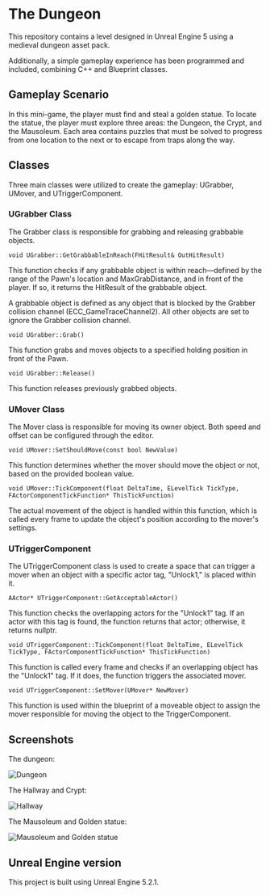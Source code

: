 # The Dungeon
This repository contains a level designed in Unreal Engine 5 using a medieval dungeon asset pack.

Additionally, a simple gameplay experience has been programmed and included, combining C++ and Blueprint classes.

## Gameplay Scenario

In this mini-game, the player must find and steal a golden statue. To locate the statue, the player must explore three areas: the Dungeon, the Crypt, and the Mausoleum. Each area contains puzzles that must be solved to progress from one location to the next or to escape from traps along the way.

## Classes
Three main classes were utilized to create the gameplay: UGrabber, UMover, and UTriggerComponent.

### UGrabber Class
The Grabber class is responsible for grabbing and releasing grabbable objects.

```void UGrabber::GetGrabbableInReach(FHitResult& OutHitResult)```

This function checks if any grabbable object is within reach—defined by the range of the Pawn's location and MaxGrabDistance, and in front of the player. If so, it returns the HitResult of the grabbable object.

A grabbable object is defined as any object that is blocked by the Grabber collision channel (ECC_GameTraceChannel2). All other objects are set to ignore the Grabber collision channel.

```void UGrabber::Grab()```

This function grabs and moves objects to a specified holding position in front of the Pawn.

```void UGrabber::Release()```

This function releases previously grabbed objects.

### UMover Class
The Mover class is responsible for moving its owner object. Both speed and offset can be configured through the editor.

```void UMover::SetShouldMove(const bool NewValue)```

This function determines whether the mover should move the object or not, based on the provided boolean value.

```void UMover::TickComponent(float DeltaTime, ELevelTick TickType, FActorComponentTickFunction* ThisTickFunction)```

The actual movement of the object is handled within this function, which is called every frame to update the object's position according to the mover's settings.


### UTriggerComponent

The UTriggerComponent class is used to create a space that can trigger a mover when an object with a specific actor tag, "Unlock1," is placed within it.

```AActor* UTriggerComponent::GetAcceptableActor()```

This function checks the overlapping actors for the "Unlock1" tag. If an actor with this tag is found, the function returns that actor; otherwise, it returns nullptr.

```void UTriggerComponent::TickComponent(float DeltaTime, ELevelTick TickType, FActorComponentTickFunction* ThisTickFunction)```

This function is called every frame and checks if an overlapping object has the "Unlock1" tag. If it does, the function triggers the associated mover.

```void UTriggerComponent::SetMover(UMover* NewMover)```

This function is used within the blueprint of a moveable object to assign the mover responsible for moving the object to the TriggerComponent.

## Screenshots

The dungeon:

![Dungeon](Docx/Dungeon.png)

The Hallway and Crypt:

![Hallway](Docx/Hallway.png)

The Mausoleum and Golden statue:

![Mausoleum and Golden statue](Docx/Mausoleum.png)

## Unreal Engine version

This project is built using Unreal Engine 5.2.1.
